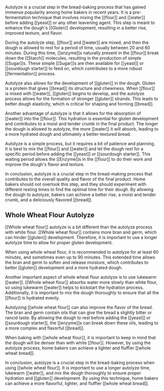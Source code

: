 Autolyze is a crucial step in the bread-baking process that has gained immense popularity among home bakers in recent years. It is a pre-fermentation technique that involves mixing the [[flour]] and [[water]] before adding [[yeast]] or any other leavening agent. This step is meant to enhance the dough's [[Gluten]] development, resulting in a better rise, improved texture, and flavor.

During the autolyze step, [[flour]] and [[water]] are mixed, and then the dough is allowed to rest for a period of time, usually between 20 and 60 minutes. During this time, [[enzyme]]s naturally present in the [[flour]] break down the [[Starch]] molecules, resulting in the production of simple [[Sugar]]s. These simple [[Sugar]]s are then available for [[yeast]] or [[sourdough starter]] to feed on, which contributes to a more robust [[fermentation]] process.

Autolyze also allows for the development of [[gluten]] in the dough. Gluten is a protein that gives [[bread]] its structure and chewiness. When [[flour]] is mixed with [[water]], [[gluten]] begins to develop, and the autolyze process allows for the formation of stronger [[gluten]] strands. This leads to better dough elasticity, which is critical for shaping and forming [[bread]].

Another advantage of autolyze is that it allows for the absorption of [[water]] into the [[flour]]. This hydration is essential for gluten development and contributes to a moist and tender crumb in the final product. The longer the dough is allowed to autolyze, the more [[water]] it will absorb, leading to a more hydrated dough and ultimately a better-textured bread.

Autolyze is a simple process, but it requires a bit of patience and planning. It is best to mix the [[flour]] and [[water]] and let the dough rest for a specific period before adding the [[yeast]] or [[sourdough starter]]. This waiting period allows the [[Enzyme]]s in the [[flour]] to do their work and improve the dough's flavor and texture.

In conclusion, autolyze is a crucial step in the bread-making process that contributes to the overall quality and flavor of the final product. Home bakers should not overlook this step, and they should experiment with different resting times to find the optimal time for their dough. By allowing the dough to autolyze, bakers can achieve a better rise, a moist and tender crumb, and a deliciously flavored [[bread]].

## Whole Wheat Flour Autolyze

[[Whole wheat flour]] autolyze is a bit different than the autolyze process with white flour. [[Whole wheat flour]] contains more bran and germ, which can hinder [[gluten]] development. Therefore, it is important to use a longer autolyze time to allow for proper gluten development.

When using whole wheat flour, it is recommended to autolyze for at least 60 minutes, and sometimes even up to 90 minutes. This extended time allows the bran and germ to soften and release moisture, which contributes to better [[gluten]] development and a more hydrated dough.

Another important aspect of whole wheat flour autolyze is to use lukewarm [[water]]. [[Whole wheat flour]] absorbs water more slowly than white flour, so using lukewarm [[water]] helps to kickstart the hydration process. Additionally, it is important to mix the dough thoroughly to ensure that all the [[flour]] is hydrated evenly.

Autolyzing [[whole wheat flour]] can also improve the flavor of the bread. The bran and germ contain oils that can give the bread a slightly bitter or rancid taste. By allowing the dough to rest before adding the [[yeast]] or [[sourdough starter]], the [[enzyme]]s can break down these oils, leading to a more complex and flavorful [[bread]].

When baking with [[whole wheat flour]], it is important to keep in mind that the dough will be denser than with white [[flour]]. However, by using the autolyze process, home bakers can achieve a lighter and fluffier [[whole wheat bread]].

In conclusion, autolyze is a crucial step in the bread-baking process when using [[whole wheat flour]]. It is important to use a longer autolyze time, lukewarm [[water]], and mix the dough thoroughly to ensure proper hydration and [[gluten]] development. By using this technique, home bakers can achieve a more flavorful, lighter, and fluffier [[whole wheat bread]].